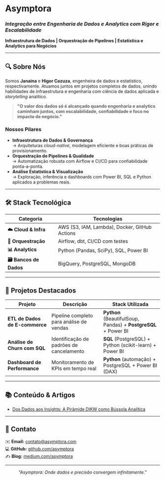 # **Asymptora**  

### *Integração entre Engenharia de Dados e Analytics com Rigor e Escalabilidade*  

**Infraestrutura de Dados | Orquestração de Pipelines | Estatística e Analytics para Negócios**  

---

## 🔍 Sobre Nós  

Somos **Janaina** e **Higor Cazuza**, engenheira de dados e estatístico, respectivamente. Atuamos juntos em projetos completos de dados, unindo habilidades de infraestrutura e engenharia com ciência de dados aplicada e *storytelling* analítico.  

> **"O valor dos dados só é alcançado quando engenharia e analytics caminham juntos, com escalabilidade, confiabilidade e foco no impacto de negócio."**  

### **Nossos Pilares**  

- **Infraestrutura de Dados & Governança**  
  → Arquiteturas *cloud-native*, modelagem eficiente e boas práticas de provisionamento.  
- **Orquestração de Pipelines & Qualidade**  
  → Automatização robusta com Airflow e CI/CD para confiabilidade ponta-a-ponta.  
- **Análise Estatística & Visualização**  
  → Exploração, inferência e dashboards com Power BI, SQL e Python aplicados a problemas reais.  

---

## 🛠 **Stack Tecnológica**  

| Categoria               | Tecnologias                                                                 |
|-------------------------|-----------------------------------------------------------------------------|
| **☁️ Cloud & Infra**    | AWS (S3, IAM, Lambda), Docker, GitHub Actions                    |
| **🔄 Orquestração**     | Airflow, dbt, CI/CD com testes                                     |
| **📊 Analytics**        | Python (Pandas, SciPy), SQL, Power BI                       |
| **🗃️ Bancos de Dados** | BigQuery, PostgreSQL, MongoDB         |

---

## 🌟 **Projetos Destacados**  

| Projeto                           | Descrição                                      | Stack Utilizada                     |
|-----------------------------------|------------------------------------------------|--------------------------------------|
| **ETL de Dados de E-commerce**    | Pipeline completo para análise de vendas       | **Python** (BeautifulSoup, Pandas) + **PostgreSQL** + Power BI |
| **Análise de Churn com SQL**      | Identificação de padrões de cancelamento       | **SQL** (PostgreSQL) + Python (scikit-learn) + Power BI |
| **Dashboard de Performance**      | Monitoramento de KPIs em tempo real            | **Python** (automação) + PostgreSQL + Power BI (DAX) |

---

## 📚 **Conteúdo & Artigos**  

- [Dos Dados aos Insights: A Pirâmide DIKW como Bússola Analítica](https://medium.com/@asymptora/dos-dados-aos-insights-a-pir%C3%A2mide-dikw-como-b%C3%BAssola-anal%C3%ADtica-cad041e666e3)  

---

## 📩 **Contato**  

✉️ **Email:** [contato@asymptora.com](mailto:contato@asymptora.com)  
💻 **GitHub:** [github.com/asymptora](https://github.com/asymptora)  
✍️ **Blog:** [medium.com/asymptora](https://medium.com/asymptora)  

---

<p align="center">
  <em>"Asymptora: Onde dados e precisão convergem infinitamente."</em>
</p>
